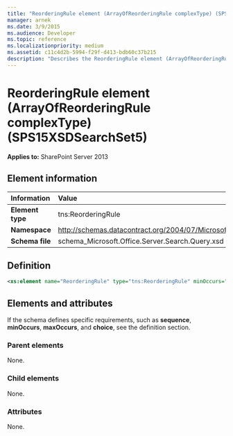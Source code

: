 ```yaml
---
title: "ReorderingRule element (ArrayOfReorderingRule complexType) (SPS15XSDSearchSet5)"
manager: arnek
ms.date: 3/9/2015
ms.audience: Developer
ms.topic: reference
ms.localizationpriority: medium
ms.assetid: c11c4d2b-5994-f29f-d413-bdb60c37b215
description: "Describes the ReorderingRule element (ArrayOfReorderingRule complexType) (SPS15XSDSearchSet5). Applies to SharePoint Server 2013."
---
```


# ReorderingRule element (ArrayOfReorderingRule complexType) (SPS15XSDSearchSet5)



 **Applies to:** SharePoint Server 2013

## Element information

|Information|Value|
|:-----|:-----|
|**Element type** <br/> |tns:ReorderingRule  <br/> |
|**Namespace** <br/> |http://schemas.datacontract.org/2004/07/Microsoft.Office.Server.Search.Query  <br/> |
|**Schema file** <br/> |schema_Microsoft.Office.Server.Search.Query.xsd  <br/> |

## Definition

```XML
<xs:element name="ReorderingRule" type="tns:ReorderingRule" minOccurs="0" maxOccurs="unbounded"></xs:element>

```

## Elements and attributes

If the schema defines specific requirements, such as **sequence**, **minOccurs**, **maxOccurs**, and **choice**, see the definition section.

### Parent elements

None.

### Child elements

None.

### Attributes

None.
